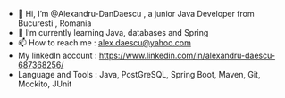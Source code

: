 - 👋 Hi, I’m @Alexandru-DanDaescu , a junior Java Developer from Bucuresti , Romania
- 🌱  I’m currently learning Java, databases and Spring
- 📫 How to reach me : alex.daescu@yahoo.com
- My linkedIn account : https://www.linkedin.com/in/alexandru-daescu-687368256/
- Language and Tools : Java, PostGreSQL, Spring Boot, Maven, Git, Mockito, JUnit


<!---
Alexandru-DanDaescu/Alexandru-DanDaescu is a ✨ special ✨ repository because its `README.md` (this file) appears on your GitHub profile.
You can click the Preview link to take a look at your changes.
--->
